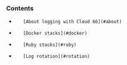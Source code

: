 <!-- usedin: [ _legacy_docker/stack-management] - post: -->


### Contents

*        [About logging with Cloud 66](#about)
*        [Docker stacks](#docker)
*        [Ruby stacks](#ruby)
*        [Log rotation](#rotation)


